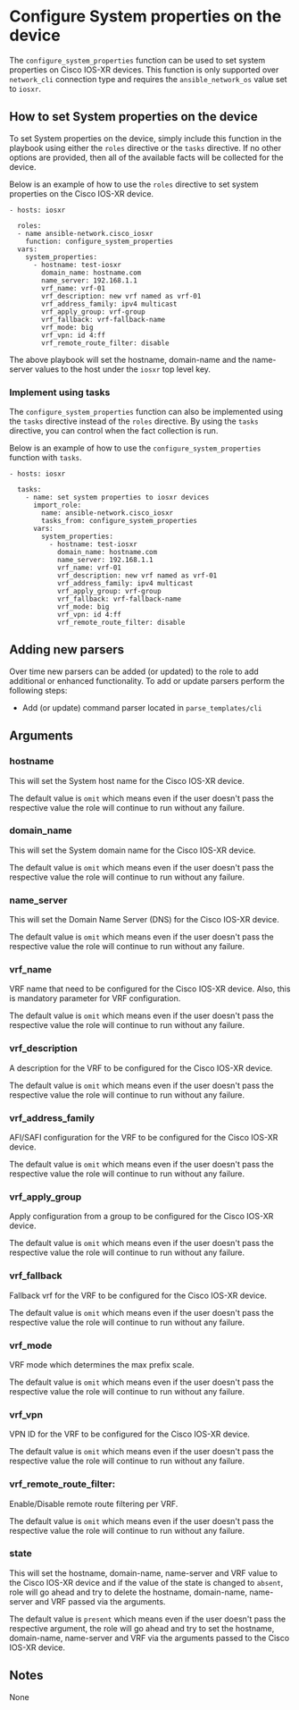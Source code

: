 # Configure System properties on the device

The `configure_system_properties` function can be used to set system properties on 
Cisco IOS-XR devices.  This function is only supported over `network_cli` connection
type and requires the `ansible_network_os` value set to `iosxr`.

## How to set System properties on the device

To set System properties on the device, simply include this function in the playbook
using either the `roles` directive or the `tasks` directive.  If no other
options are provided, then all of the available facts will be collected for the
device.

Below is an example of how to use the `roles` directive to set system properties
on the Cisco IOS-XR device.

```
- hosts: iosxr

  roles:
  - name ansible-network.cisco_iosxr
    function: configure_system_properties
  vars:
    system_properties:
      - hostname: test-iosxr
        domain_name: hostname.com
        name_server: 192.168.1.1
        vrf_name: vrf-01
        vrf_description: new vrf named as vrf-01
        vrf_address_family: ipv4 multicast
        vrf_apply_group: vrf-group
        vrf_fallback: vrf-fallback-name
        vrf_mode: big
        vrf_vpn: id 4:ff
        vrf_remote_route_filter: disable
```

The above playbook will set the hostname, domain-name and the name-server values to
the host under the `iosxr` top level key.  

### Implement using tasks

The `configure_system_properties` function can also be implemented using the `tasks` 
directive instead of the `roles` directive.  By using the `tasks` directive, you can
control when the fact collection is run. 

Below is an example of how to use the `configure_system_properties` function with `tasks`.

```
- hosts: iosxr

  tasks:
    - name: set system properties to iosxr devices
      import_role:
        name: ansible-network.cisco_iosxr
        tasks_from: configure_system_properties
      vars:
        system_properties:
          - hostname: test-iosxr
            domain_name: hostname.com
            name_server: 192.168.1.1
            vrf_name: vrf-01
            vrf_description: new vrf named as vrf-01
            vrf_address_family: ipv4 multicast
            vrf_apply_group: vrf-group
            vrf_fallback: vrf-fallback-name
            vrf_mode: big
            vrf_vpn: id 4:ff
            vrf_remote_route_filter: disable
```

## Adding new parsers

Over time new parsers can be added (or updated) to the role to add additional
or enhanced functionality.  To add or update parsers perform the following
steps:

* Add (or update) command parser located in `parse_templates/cli`

## Arguments

### hostname

This will set the System host name for the Cisco IOS-XR device.

The default value is `omit` which means even if the user doesn't pass the respective
value the role will continue to run without any failure.

### domain_name

This will set the System domain name for the Cisco IOS-XR device.

The default value is `omit` which means even if the user doesn't pass the respective 
value the role will continue to run without any failure.

### name_server

This will set the Domain Name Server (DNS) for the Cisco IOS-XR device.

The default value is `omit` which means even if the user doesn't pass the respective 
value the role will continue to run without any failure.

### vrf_name

VRF name that need to be configured for the Cisco IOS-XR device. Also, this is mandatory
parameter for VRF configuration.

The default value is `omit` which means even if the user doesn't pass the respective
value the role will continue to run without any failure.

### vrf_description

A description for the VRF to be configured for the Cisco IOS-XR device.

The default value is `omit` which means even if the user doesn't pass the respective
value the role will continue to run without any failure.

### vrf_address_family

AFI/SAFI configuration for the VRF to be configured for the Cisco IOS-XR device.

The default value is `omit` which means even if the user doesn't pass the respective
value the role will continue to run without any failure.

### vrf_apply_group

Apply configuration from a group to be configured for the Cisco IOS-XR device.

The default value is `omit` which means even if the user doesn't pass the respective
value the role will continue to run without any failure.

### vrf_fallback

Fallback vrf for the VRF to be configured for the Cisco IOS-XR device.

The default value is `omit` which means even if the user doesn't pass the respective
value the role will continue to run without any failure.

### vrf_mode

VRF mode which determines the max prefix scale.

The default value is `omit` which means even if the user doesn't pass the respective
value the role will continue to run without any failure.
            
### vrf_vpn

VPN ID for the VRF to be configured for the Cisco IOS-XR device.

The default value is `omit` which means even if the user doesn't pass the respective
value the role will continue to run without any failure.

### vrf_remote_route_filter:

Enable/Disable remote route filtering per VRF.

The default value is `omit` which means even if the user doesn't pass the respective
value the role will continue to run without any failure.

### state

This will set the hostname, domain-name, name-server and VRF value to the Cisco IOS-XR 
device and if the value of the state is changed to `absent`, role will go ahead and try 
to delete the hostname, domain-name, name-server and VRF passed via the arguments.

The default value is `present` which means even if the user doesn't pass the respective
argument, the role will go ahead and try to set the hostname, domain-name, name-server 
and VRF via the arguments passed to the Cisco IOS-XR device.

## Notes

None

